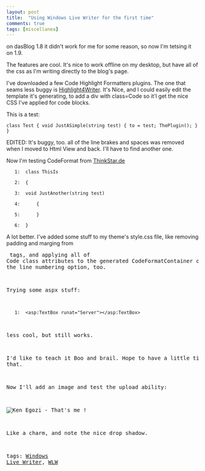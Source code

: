 ```yaml
---
layout: post
title:  "Using Windows Live Writer for the first time"
comments: true
tags: [miscellanea]
---
```





on dasBlog 1.8 it didn't work for me for some reason, so now I'm tetsing it on 1.9.

The features are cool. It's nice to work offline on my desktop, but have all of the css as I'm writing directly to the blog's page. 

I've downloaded a few Code Highlight Formatters plugins. The one that seams less buggy is [Highlight4Writer](http://www.codeplex.com/Wiki/View.aspx?ProjectName=Highlight4Writer). It's Nice, and I could easily edit the template it's generating, to add a div with class=Code so it'l get the nice CSS I've applied for code blocks.

This is a test:

```
class Test { void JustASimple(string test) { to = test; ThePlugin(); } }
```

EDITED: It's buggy, too. all of the line brakes and spaces was removed when I moved to Html View and back. I'll have to find another one.

Now I'm testing CodeFormat from [ThinkStar.de](http://deedee.brainstream.net/CodeFormatPluginFuerWindowsLiveWriter.aspx)



```
   1:  class ThisIs
```

```
   2:  {
```

```
   3:  void JustAnother(string test)
```

```
   4:      {
```

```
   5:      }
```

```
   6:  }
```

A lot better. I've added some stuff to my theme's style.css file, like removing padding and marging from <pre> tags, and applying all of Code class attributes to the generated CodeFormatContainer class. I like the line numbering option, too.

Trying some aspx stuff:

```
   1:  <asp:TextBox runat="Server"></asp:TextBox>
```

less cool, but still works.

I'd like to teach it Boo and brail. Hope to have a little time for that.



Now I'll add an image and test the upload ability:

![Ken Egozi - That's me !](http://kenegozi.com/blog/uploaded/WindowsLiveWriter/UsingWindowsLiveWriterforthefirsttime_BFBD/KenEgozi_Small_thumb3.jpg)

Like a charm, and note the nice drop shadow.

tags: [Windows Live Writer](http://technorati.com/tag/Windows+Live+Writer), [WLW](http://technorati.com/tag/WLW)

